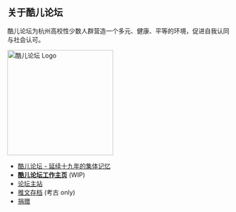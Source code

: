 ## 关于酷儿论坛

酷儿论坛为杭州高校性少数人群营造一个多元、健康、平等的环境，促进自我认同与社会认可。

<img src="https://motss.cc/34d81d63fc27cfbe190bbcb3c6c5412c65b04086.png" alt="酷儿论坛 Logo" style="width:240px"/>

- [酷儿论坛 - 延续十九年的集体记忆](https://motss.cc/article/延续十九年的集体记忆/)
- [**酷儿论坛工作主页**](https://motss.cc/) (WIP)
- [论坛主站](https://forum.motss.cc)
- [推文存档](https://motss.cc/archives/) (考古 only)
- [捐赠](https://motss.cc/support/)
